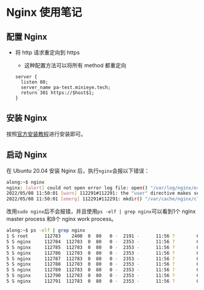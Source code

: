# Nginx 使用笔记

## 配置 Nginx

- 将 http 请求重定向到 https
  - 这种配置方法可以将所有 method 都重定向

  ```text
  server {
    listen 80;
    server_name pa-test.minieye.tech;
    return 301 https://$host$1;
  }
  ```

## 安装 Nginx

按照[官方安装教程][1]进行安装即可。

## 启动 Nginx

在 Ubuntu 20.04 安装 Nginx 后，执行`nginx`会报以下错误：

```bash
along:~$ nginx
nginx: [alert] could not open error log file: open() "/var/log/nginx/error.log" failed (13: Permission denied)
2022/05/08 11:50:01 [warn] 112291#112291: the "user" directive makes sense only if the master process runs with super-user privileges, ignored in /etc/nginx/nginx.conf:2
2022/05/08 11:50:01 [emerg] 112291#112291: mkdir() "/var/cache/nginx/client_temp" failed (13: Permission denied)
```

改用`sudo nginx`后不会报错，并且使用`ps -elf | grep nginx`可以看到1个 nginx master process 和8个 nginx work process。

```bash
along:~$ ps -elf | grep nginx
1 S root      112783    2400  0  80   0 -  2191 -      11:56 ?        00:00:00 nginx: master process nginx
5 S nginx     112784  112783  0  80   0 -  2353 -      11:56 ?        00:00:00 nginx: worker process
5 S nginx     112785  112783  0  80   0 -  2353 -      11:56 ?        00:00:00 nginx: worker process
5 S nginx     112786  112783  0  80   0 -  2353 -      11:56 ?        00:00:00 nginx: worker process
5 S nginx     112787  112783  0  80   0 -  2353 -      11:56 ?        00:00:00 nginx: worker process
5 S nginx     112788  112783  0  80   0 -  2353 -      11:56 ?        00:00:00 nginx: worker process
5 S nginx     112789  112783  0  80   0 -  2353 -      11:56 ?        00:00:00 nginx: worker process
5 S nginx     112790  112783  0  80   0 -  2353 -      11:56 ?        00:00:00 nginx: worker process
5 S nginx     112791  112783  0  80   0 -  2353 -      11:56 ?        00:00:00 nginx: worker process
```

  [1]: https://nginx.org/en/docs/install.html
